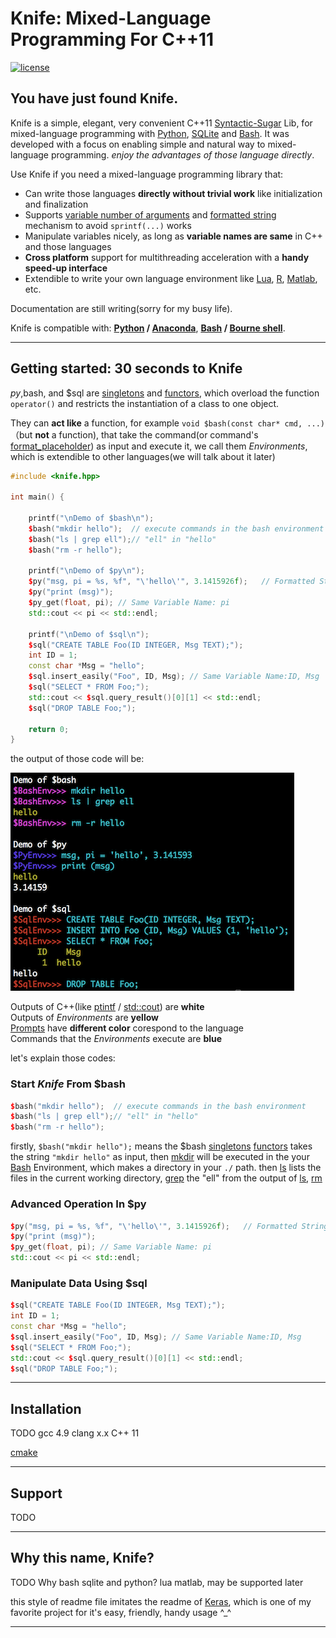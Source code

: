 # Knife: Mixed-Language Programming For C++11


[![license](https://img.shields.io/github/license/mashape/apistatus.svg?maxAge=2592000)](https://github.com/FeifanXu/knife/blob/master/LICENSE)

## You have just found Knife.

Knife is a simple, elegant, very convenient C++11 [Syntactic-Sugar](https://en.wikipedia.org/wiki/Syntactic_sugar) Lib, for mixed-language programming with [Python](https://www.python.org/), [SQLite](https://www.sqlite.org/) and [Bash](https://www.gnu.org/software/bash/). It was developed with a focus on enabling simple and natural way to mixed-language programming. *enjoy the advantages of those language directly*.

Use Knife if you need a mixed-language programming library that:

- Can write those languages **directly without trivial work** like initialization and finalization
- Supports [variable number of arguments](http://publications.gbdirect.co.uk/c_book/chapter9/stdarg.html) and [formatted string](https://en.wikipedia.org/wiki/Printf_format_string) mechanism to avoid ```sprintf(...)``` works
- Manipulate variables nicely, as long as **variable names are same** in C++ and those languages
- **Cross platform** support for multithreading acceleration with a **handy speed-up interface**
- Extendible to write your own language environment like [Lua](http://www.lua.org/), [R](https://www.r-project.org/), [Matlab](https://www.mathworks.com/products/matlab.html), etc.


Documentation are still writing(sorry for my busy life).

Knife is compatible with: __[Python](https://www.python.org/) / [Anaconda](https://www.anaconda.com/what-is-anaconda/)__, __[Bash](https://en.wikipedia.org/wiki/Bash_(Unix_shell)) / [Bourne shell](https://en.wikipedia.org/wiki/Bourne_shell)__.


------------------

## Getting started: 30 seconds to Knife
 $py,$bash, and $sql are [singletons](https://en.wikipedia.org/wiki/Singleton_pattern) and [functors](https://www.cprogramming.com/tutorial/functors-function-objects-in-c++.html), which overload the function ```operator()``` and restricts the instantiation of a class to one object.  
 
  They can **act like** a function, for example ```void $bash(const char* cmd, ...)```（but **not** a function), that take the command(or command's [format_placeholder](https://en.wikipedia.org/wiki/Printf_format_string#Format_placeholder_specification)) as input and execute it, we call them *Environments*, which is extendible to other languages(we will talk about it later)  
  

```C++
#include <knife.hpp>

int main() {

    printf("\nDemo of $bash\n");
    $bash("mkdir hello");  // execute commands in the bash environment
    $bash("ls | grep ell");// "ell" in "hello"
    $bash("rm -r hello");

    printf("\nDemo of $py\n");
    $py("msg, pi = %s, %f", "\'hello\'", 3.1415926f);   // Formatted String
    $py("print (msg)");
    $py_get(float, pi); // Same Variable Name: pi
    std::cout << pi << std::endl;

    printf("\nDemo of $sql\n");
    $sql("CREATE TABLE Foo(ID INTEGER, Msg TEXT);");
    int ID = 1;
    const char *Msg = "hello";
    $sql.insert_easily("Foo", ID, Msg); // Same Variable Name:ID, Msg
    $sql("SELECT * FROM Foo;");
    std::cout << $sql.query_result()[0][1] << std::endl;
    $sql("DROP TABLE Foo;");

    return 0;
}
```
the output of those code will be:  

![all_usage](https://github.com/FeifanXu/knife/blob/master/pic/usage_simple_8.png)  
  
  Outputs of C++(like [ptintf](https://en.wikipedia.org/wiki/Printf_format_string) / [std::cout](https://en.wikipedia.org/wiki/Input/output_(C%2B%2B)#Input.2Foutput_streams)) are **white**  
  Outputs of _Environments_ are **yellow**  
[Prompts](https://en.wikipedia.org/wiki/Command-line_interface#Command_prompt) have **different color** corespond to the language  
Commands that the _Environments_ execute are **blue**  
  
  let's explain those codes:

 
### Start _Knife_ From $bash

```C++
$bash("mkdir hello");  // execute commands in the bash environment
$bash("ls | grep ell");// "ell" in "hello"
$bash("rm -r hello");
```
  firstly, ```$bash("mkdir hello");``` means the $bash [singletons](https://en.wikipedia.org/wiki/Singleton_pattern) [functors](https://www.cprogramming.com/tutorial/functors-function-objects-in-c++.html) takes the string ```"mkdir hello"``` as input, then [mkdir](https://en.wikipedia.org/wiki/Mkdir) will be executed in the your [Bash](https://www.gnu.org/software/bash/) Environment, which makes a directory in your ```./``` path.
  then [ls](https://en.wikipedia.org/wiki/Ls) lists the files in the current working directory, [grep](https://en.wikipedia.org/wiki/Grep) the "ell" from the output of [ls](https://en.wikipedia.org/wiki/Ls), [rm](https://en.wikipedia.org/wiki/Rm_(Unix))


### Advanced Operation In $py
```C++
$py("msg, pi = %s, %f", "\'hello\'", 3.1415926f);   // Formatted String
$py("print (msg)");
$py_get(float, pi); // Same Variable Name: pi
std::cout << pi << std::endl;
```

### Manipulate Data Using $sql
```C++
$sql("CREATE TABLE Foo(ID INTEGER, Msg TEXT);");
int ID = 1;
const char *Msg = "hello";
$sql.insert_easily("Foo", ID, Msg); // Same Variable Name:ID, Msg
$sql("SELECT * FROM Foo;");
std::cout << $sql.query_result()[0][1] << std::endl;
$sql("DROP TABLE Foo;");
```
------------------



## Installation

TODO
gcc 4.9
clang x.x
C++ 11

[cmake](https://cmake.org/)

------------------


## Support

TODO

------------------


## Why this name, Knife?
TODO
Why bash sqlite and python?
lua matlab, may be supported later

this style of readme file imitates the readme of [Keras](https://github.com/keras-team/keras), which is one of my favorite project for it's easy, friendly, handy usage ^_^

------------------
